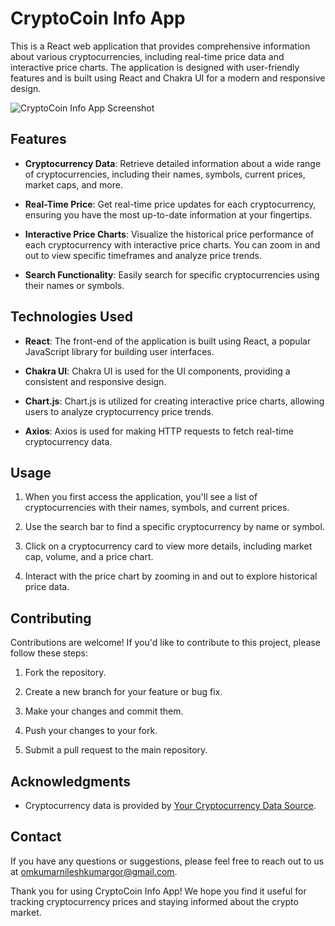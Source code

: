 # CryptoCoin Info App

This is a React web application that provides comprehensive information about various cryptocurrencies, including real-time price data and interactive price charts. The application is designed with user-friendly features and is built using React and Chakra UI for a modern and responsive design.

![CryptoCoin Info App Screenshot](/screenshot.png)

## Features

- **Cryptocurrency Data**: Retrieve detailed information about a wide range of cryptocurrencies, including their names, symbols, current prices, market caps, and more.

- **Real-Time Price**: Get real-time price updates for each cryptocurrency, ensuring you have the most up-to-date information at your fingertips.

- **Interactive Price Charts**: Visualize the historical price performance of each cryptocurrency with interactive price charts. You can zoom in and out to view specific timeframes and analyze price trends.

- **Search Functionality**: Easily search for specific cryptocurrencies using their names or symbols.

## Technologies Used

- **React**: The front-end of the application is built using React, a popular JavaScript library for building user interfaces.

- **Chakra UI**: Chakra UI is used for the UI components, providing a consistent and responsive design.

- **Chart.js**: Chart.js is utilized for creating interactive price charts, allowing users to analyze cryptocurrency price trends.

- **Axios**: Axios is used for making HTTP requests to fetch real-time cryptocurrency data.

## Usage

1. When you first access the application, you'll see a list of cryptocurrencies with their names, symbols, and current prices.

2. Use the search bar to find a specific cryptocurrency by name or symbol.

3. Click on a cryptocurrency card to view more details, including market cap, volume, and a price chart.

4. Interact with the price chart by zooming in and out to explore historical price data.

## Contributing

Contributions are welcome! If you'd like to contribute to this project, please follow these steps:

1. Fork the repository.

2. Create a new branch for your feature or bug fix.

3. Make your changes and commit them.

4. Push your changes to your fork.

5. Submit a pull request to the main repository.

## Acknowledgments

- Cryptocurrency data is provided by [Your Cryptocurrency Data Source](https://your-data-source.com).

## Contact

If you have any questions or suggestions, please feel free to reach out to us at [omkumarnileshkumargor@gmail.com](mailto:omkumarnileshkumargor@gmail.com).

Thank you for using CryptoCoin Info App! We hope you find it useful for tracking cryptocurrency prices and staying informed about the crypto market.
